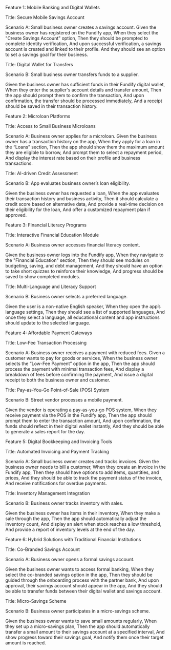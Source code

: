 Feature 1: Mobile Banking and Digital Wallets

Title: Secure Mobile Savings Account

Scenario A: Small business owner creates a savings account.
Given the business owner has registered on the Fundify app,
When they select the "Create Savings Account" option,
Then they should be prompted to complete identity verification,
And upon successful verification, a savings account is created and linked to their profile.
And they should see an option to set a savings goal for their business.

Title: Digital Wallet for Transfers

Scenario B: Small business owner transfers funds to a supplier.

Given the business owner has sufficient funds in their Fundify digital wallet,
When they enter the supplier's account details and transfer amount,
Then the app should prompt them to confirm the transaction,
And upon confirmation, the transfer should be processed immediately,
And a receipt should be saved in their transaction history.

Feature 2: Microloan Platforms

Title: Access to Small Business Microloans

Scenario A: Business owner applies for a microloan.
Given the business owner has a transaction history on the app,
When they apply for a loan in the “Loans” section,
Then the app should show them the maximum amount they are eligible to borrow,
And prompt them to select a repayment period,
And display the interest rate based on their profile and business transactions.


Title: AI-driven Credit Assessment

Scenario B: App evaluates business owner’s loan eligibility.

Given the business owner has requested a loan,
When the app evaluates their transaction history and business activity,
Then it should calculate a credit score based on alternative data,
And provide a real-time decision on their eligibility for the loan,
And offer a customized repayment plan if approved.

Feature 3: Financial Literacy Programs

Title: Interactive Financial Education Module

Scenario A: Business owner accesses financial literacy content.

Given the business owner logs into the Fundify app,
When they navigate to the "Financial Education" section,
Then they should see modules on budgeting, saving, and debt management,
And they should have an option to take short quizzes to reinforce their knowledge,
And progress should be saved to show completed modules.

Title: Multi-Language and Literacy Support

Scenario B: Business owner selects a preferred language.

Given the user is a non-native English speaker,
When they open the app’s language settings,
Then they should see a list of supported languages,
And once they select a language, all educational content and app instructions should update to the selected language.


Feature 4: Affordable Payment Gateways

Title: Low-Fee Transaction Processing

Scenario A: Business owner receives a payment with reduced fees.
Given a customer wants to pay for goods or services,
When the business owner selects the “Low-Fee Payment” option in the app,
Then the app should process the payment with minimal transaction fees,
And display a breakdown of fees before confirming the payment,
And issue a digital receipt to both the business owner and customer.


Title: Pay-as-You-Go Point-of-Sale (POS) System

Scenario B: Street vendor processes a mobile payment.

Given the vendor is operating a pay-as-you-go POS system,
When they receive payment via the POS in the Fundify app,
Then the app should prompt them to enter the transaction amount,
And upon confirmation, the funds should reflect in their digital wallet instantly,
And they should be able to generate a sales report for the day.


Feature 5: Digital Bookkeeping and Invoicing Tools

Title: Automated Invoicing and Payment Tracking

Scenario A: Small business owner creates and tracks invoices.
Given the business owner needs to bill a customer,
When they create an invoice in the Fundify app,
Then they should have options to add items, quantities, and prices,
And they should be able to track the payment status of the invoice,
And receive notifications for overdue payments.

Title: Inventory Management Integration

Scenario B: Business owner tracks inventory with sales.

Given the business owner has items in their inventory,
When they make a sale through the app,
Then the app should automatically adjust the inventory count,
And display an alert when stock reaches a low threshold,
And provide a report of inventory levels at the end of the day.


Feature 6: Hybrid Solutions with Traditional Financial Institutions

Title: Co-Branded Savings Account

Scenario A: Business owner opens a formal savings account.

Given the business owner wants to access formal banking,
When they select the co-branded savings option in the app,
Then they should be guided through the onboarding process with the partner bank,
And upon approval, their savings account should appear in the app,
And they should be able to transfer funds between their digital wallet and savings account.


Title: Micro-Savings Scheme

Scenario B: Business owner participates in a micro-savings scheme.

Given the business owner wants to save small amounts regularly,
When they set up a micro-savings plan,
Then the app should automatically transfer a small amount to their savings account at a specified interval,
And show progress toward their savings goal,
And notify them once their target amount is reached.